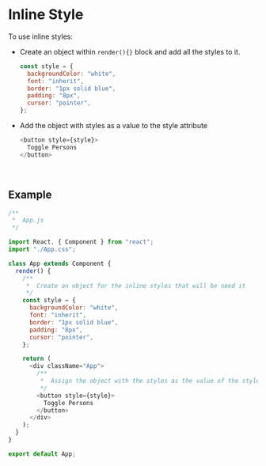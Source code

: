 # Inline Style

To use inline styles:

- Create an object within `render(){}` block and add all the styles to it.

  ```javascript
  const style = {
    backgroundColor: "white",
    font: "inherit",
    border: "1px solid blue",
    padding: "8px",
    cursor: "pointer",
  };
  ```

- Add the object with styles as a value to the style attribute

  ```javascript
  <button style={style}>
    Toggle Persons
  </button>
  ```

  

  

<br>

## Example

```javascript
/**
 *	App.js
 */

import React, { Component } from "react";
import "./App.css";

class App extends Component {
  render() {
    /**
     *  Create an object for the inline styles that will be need it
     */
    const style = {
      backgroundColor: "white",
      font: "inherit",
      border: "1px solid blue",
      padding: "8px",
      cursor: "pointer",
    };

    return (
      <div className="App">
        /**
         *  Assign the object with the styles as the value of the style attribute
         */
        <button style={style}>
          Toggle Persons
        </button>
      </div>
    );
  }
}

export default App;

```

